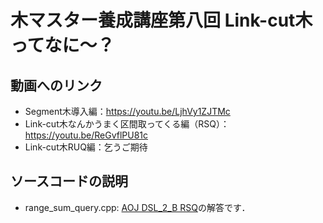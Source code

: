 # 木マスター養成講座第八回 Link-cut木ってなに〜？

## 動画へのリンク
- Segment木導入編：https://youtu.be/LjhVy1ZJTMc
- Link-cut木なんかうまく区間取ってくる編（RSQ）：https://youtu.be/ReGvflPU81c
- Link-cut木RUQ編：乞うご期待

## ソースコードの説明
- range_sum_query.cpp: [AOJ DSL_2_B RSQ](http://judge.u-aizu.ac.jp/onlinejudge/description.jsp?id=DSL_2_B&lang=jp)の解答です．

